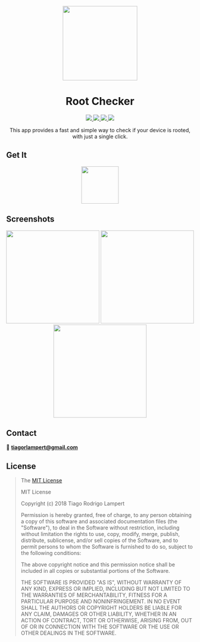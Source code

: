 <p align="center">
  <img src="https://raw.githubusercontent.com/tiagorlampert/RootChecker/master/res/Logo.png" width="200">
</p>

<h1 align="center">Root Checker</h1>
<p align="center">
  <a href="https://kotlinlang.org/">
    <img src="https://img.shields.io/badge/Kotlin-1.x-orange.svg">
  </a>
  <a href="https://github.com/tiagorlampert/RootChecker/blob/master/LICENSE">
    <img src="https://img.shields.io/badge/License-MIT-blue.svg">
  </a>
  <a href="https://github.com/tiagorlampert/RootChecker/tree/master/app/src/main">
    <img src="https://img.shields.io/badge/Release-1.0-red.svg">
  </a>
    <a href="https://opensource.org">
    <img src="https://img.shields.io/badge/Open%20Source-%E2%9D%A4-brightgreen.svg">
  </a>
</p>

<p align="center">
  This app provides a fast and simple way to check if your device is rooted, with just a single click.
</p>

## Get It
<p align="center">
  <a href="https://play.google.com/store/apps/details?id=com.tiagorlampert.rootchecker"><img src="https://play.google.com/intl/en_us/badges/images/generic/en_badge_web_generic.png" height="100"></a>
</p>

## Screenshots

<p align="center">
  <img src="https://raw.githubusercontent.com/tiagorlampert/RootChecker/master/res/Screenshot_1.png" width="250">
  <img src="https://raw.githubusercontent.com/tiagorlampert/RootChecker/master/res/Screenshot_2.png" width="250">
  <img src="https://raw.githubusercontent.com/tiagorlampert/RootChecker/master/res/Screenshot_3.png" width="250">
</p>

## Contact
:email: **tiagorlampert@gmail.com**

## License

>The [MIT License](https://opensource.org/licenses/MIT)
>
>MIT License
>
>Copyright (c) 2018 Tiago Rodrigo Lampert
>
>Permission is hereby granted, free of charge, to any person obtaining a copy
of this software and associated documentation files (the "Software"), to deal
in the Software without restriction, including without limitation the rights
to use, copy, modify, merge, publish, distribute, sublicense, and/or sell
copies of the Software, and to permit persons to whom the Software is
furnished to do so, subject to the following conditions:
>
>The above copyright notice and this permission notice shall be included in all
copies or substantial portions of the Software.
>
>THE SOFTWARE IS PROVIDED "AS IS", WITHOUT WARRANTY OF ANY KIND, EXPRESS OR
IMPLIED, INCLUDING BUT NOT LIMITED TO THE WARRANTIES OF MERCHANTABILITY,
FITNESS FOR A PARTICULAR PURPOSE AND NONINFRINGEMENT. IN NO EVENT SHALL THE
AUTHORS OR COPYRIGHT HOLDERS BE LIABLE FOR ANY CLAIM, DAMAGES OR OTHER
LIABILITY, WHETHER IN AN ACTION OF CONTRACT, TORT OR OTHERWISE, ARISING FROM,
OUT OF OR IN CONNECTION WITH THE SOFTWARE OR THE USE OR OTHER DEALINGS IN THE
SOFTWARE.
